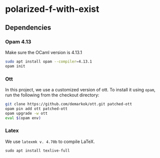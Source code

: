 # polarized-f-with-exist

## Dependencies
### Opam 4.13
Make sure the OCaml version is 4.13.1
```bash
sudo apt install opam --compiler=4.13.1
opam init
```

### Ott
In this project, we use a customized version of ott.
To install it using `opam`, run the following from the checkout directory:
```bash
git clone https://github.com/demarkok/ott.git patched-ott
opam pin add ott patched-ott
opam upgrade -w ott
eval $(opam env)
```

### Latex 
We use `latexmk v. 4.70b` to compile LaTeX.
```
sudo apt install texlive-full
```

